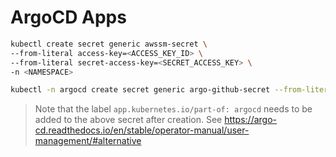 # ArgoCD Apps

```zsh
kubectl create secret generic awssm-secret \
--from-literal access-key=<ACCESS_KEY_ID> \
--from-literal secret-access-key=<SECRET_ACCESS_KEY> \
-n <NAMESPACE>
```

```zsh
kubectl -n argocd create secret generic argo-github-secret --from-literal=dex.github.clientSecret=<GitHubClientSecret>
```

> Note that the label `app.kubernetes.io/part-of: argocd` needs to be added to the above secret after creation.
See https://argo-cd.readthedocs.io/en/stable/operator-manual/user-management/#alternative
